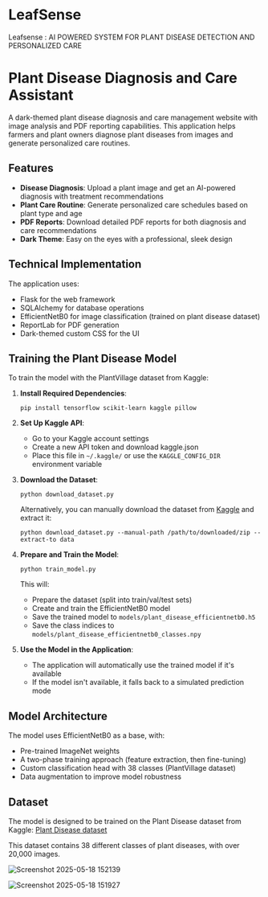 # LeafSense
Leafsense : AI POWERED SYSTEM FOR PLANT DISEASE DETECTION AND PERSONALIZED CARE  

# Plant Disease Diagnosis and Care Assistant

A dark-themed plant disease diagnosis and care management website with image analysis and PDF reporting capabilities. This application helps farmers and plant owners diagnose plant diseases from images and generate personalized care routines.

## Features

- **Disease Diagnosis**: Upload a plant image and get an AI-powered diagnosis with treatment recommendations
- **Plant Care Routine**: Generate personalized care schedules based on plant type and age
- **PDF Reports**: Download detailed PDF reports for both diagnosis and care recommendations
- **Dark Theme**: Easy on the eyes with a professional, sleek design

## Technical Implementation

The application uses:
- Flask for the web framework
- SQLAlchemy for database operations
- EfficientNetB0 for image classification (trained on plant disease dataset)
- ReportLab for PDF generation
- Dark-themed custom CSS for the UI

## Training the Plant Disease Model

To train the model with the PlantVillage dataset from Kaggle:

1. **Install Required Dependencies**:
   ```
   pip install tensorflow scikit-learn kaggle pillow
   ```

2. **Set Up Kaggle API**:
   - Go to your Kaggle account settings
   - Create a new API token and download kaggle.json
   - Place this file in `~/.kaggle/` or use the `KAGGLE_CONFIG_DIR` environment variable

3. **Download the Dataset**:
   ```
   python download_dataset.py
   ```
   
   Alternatively, you can manually download the dataset from [Kaggle](https://www.kaggle.com/datasets/emmarex/plantdisease) and extract it:
   ```
   python download_dataset.py --manual-path /path/to/downloaded/zip --extract-to data
   ```

4. **Prepare and Train the Model**:
   ```
   python train_model.py
   ```
   
   This will:
   - Prepare the dataset (split into train/val/test sets)
   - Create and train the EfficientNetB0 model
   - Save the trained model to `models/plant_disease_efficientnetb0.h5`
   - Save the class indices to `models/plant_disease_efficientnetb0_classes.npy`

5. **Use the Model in the Application**:
   - The application will automatically use the trained model if it's available
   - If the model isn't available, it falls back to a simulated prediction mode

## Model Architecture

The model uses EfficientNetB0 as a base, with:
- Pre-trained ImageNet weights
- A two-phase training approach (feature extraction, then fine-tuning)
- Custom classification head with 38 classes (PlantVillage dataset)
- Data augmentation to improve model robustness

## Dataset

The model is designed to be trained on the Plant Disease dataset from Kaggle:
[Plant Disease dataset](https://www.kaggle.com/datasets/emmarex/plantdisease)

This dataset contains 38 different classes of plant diseases, with over 20,000 images.



![Screenshot 2025-05-18 152139](https://github.com/user-attachments/assets/5fbe6804-9a94-4875-b009-0de2cbf28ac5)



![Screenshot 2025-05-18 151927](https://github.com/user-attachments/assets/dbafc40d-e043-4270-b494-39b32258b4ac)

